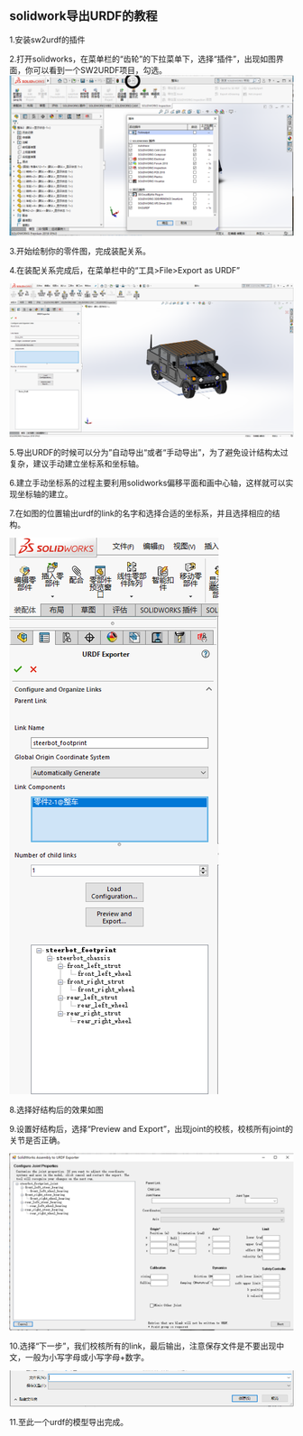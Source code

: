 ## **solidwork导出URDF的教程**

1.安装sw2urdf的插件

2.打开solidworks，在菜单栏的“齿轮”的下拉菜单下，选择“插件”，出现如图界面，你可以看到一个SW2URDF项目，勾选。![1](./sources/1.png)

3.开始绘制你的零件图，完成装配关系。

4.在装配关系完成后，在菜单栏中的“工具>File>Export as URDF”

![2](./sources/2.PNG)

5.导出URDF的时候可以分为”自动导出“或者“手动导出”，为了避免设计结构太过复杂，建议手动建立坐标系和坐标轴。

6.建立手动坐标系的过程主要利用solidworks偏移平面和画中心轴，这样就可以实现坐标轴的建立。

7.在如图的位置输出urdf的link的名字和选择合适的坐标系，并且选择相应的结构。

![3](./sources/3.PNG)

8.选择好结构后的效果如图



9.设置好结构后，选择“Preview and Export”，出现joint的校核，校核所有joint的关节是否正确。

![4](./sources/4.PNG)

10.选择“下一步”，我们校核所有的link，最后输出，注意保存文件是不要出现中文，一般为小写字母或小写字母+数字。

![5](./sources/5.PNG)

11.至此一个urdf的模型导出完成。

